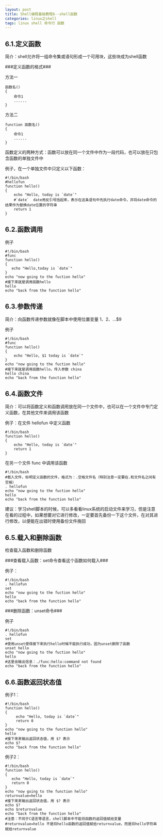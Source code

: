 ```yaml
---
layout: post
title: Shell编程基础教程6--shell函数 
categories: linux之shell
tags: linux shell 命令行 函数
---
```



6.1.定义函数
---

简介：shell允许将一组命令集或语句形成一个可用块，这些块成为shell函数

###定义函数的格式###

方法一

    函数名()
    {
        命令1
        ......
    }

方法二

    function 函数名()
    {
        命令1
        ......
    }

函数定义的两种方式：函数可以放在同一个文件中作为一段代码，也可以放在只包含函数的单独文件中

例子，在一个单独文件中只定义以下函数：

    #!/bin/bash
    #hellofun
    function hello()
    {
        echo "Hello, today is `date`"
        #`date`  date用反引号括起来，表示在这条语句中先执行date命令，并将date命令的结果作为替换date位置的字符串
        return 1
    }

6.2.函数调用
---

例子

    #!/bin/bash
    #func
    function hello()
    {
       echo "Hello,today is `date`"
    }
    echo "now going to the fuction hello"
    #接下来就是调用函数hello
    hello
    echo "back from the function hello"

6.3.参数传递
---

简介：向函数传递参数就像在脚本中使用位置变量 $1、$2、...$9

例子

    #!/bin/bash
    #func
    function hello()
    {
        echo "Hello, $1 today is `date`"
    }
    echo "now going to the fuction hello"
    #接下来就是调用函数hello，传入参数 china
    hello china
    echo "back from the function hello"

6.4.函数文件
---

简介：可以将函数定义和函数调用放在同一个文件中，也可以在一个文件中专门定义函数，在其他文件来调用该函数

例子：在文件 hellofun 中定义函数

    #!/bin/bash
    function hello()
    {
        echo "Hello, today is `date`"
        return 1
    }
    
在另一个文件 func 中调用该函数

    #!/bin/bash
    #载入文件，标明定义函数的文件，格式为：.空格文件名（特别注意一定要在.和文件名之间有空格）
    . hellofun
    echo "now going to the fuction hello"
    hello
    echo "back from the function hello"

建议：学习shell脚本的时候，可以多看看linux系统的启动文件来学习，但是注意在看的过程中，如果想要对它进行修改，一定要首先备份一下这个文件，在对其进行修改，以便能在出错时使用备份文件挽回

6.5.载入和删除函数
---

检查载入函数和删除函数

###查看载入函数：set命令查看这个函数如何载入###

例子：

    #!/bin/bash
    . hellofun
    set
    echo "now going to the fuction hello"
    hello
    echo "back from the function hello"

###删除函数：unset命令###

例子

    #!/bin/bash
    . hellofun
    set
    #使用unset使得接下来执行hello时候不能执行成功，因为unset删除了函数
    unset hello
    echo "now going to the fuction hello"
    hello
    #这里会输出信息：./func:hello:command not found
    echo "back from the function hello"


6.6.函数返回状态值
---

例子1：

    #!/bin/bash
    function hello()
    {
         echo "Hello, today is `date`"
         return 0
    }
    echo "now going to the function hello"
    hello
    #接下来来输出返回状态值，用 $? 表示
    echo $?
    echo "back from the function hello"

例子2：

    #!/bin/bash
    function hello()
    {
       echo "Hello, today is `date`"
       return 0
    }
    echo "now going to the function hello"
    returnvalue=hello
    #接下来来输出返回状态值，用 $? 表示
    echo $?
    echo $returnvalue
    echo "back from the function hello"
    #注意：不同于C语言等语言，shell脚本中不能将函数的返回值赋给变量
    #returnvalue=hello 不是将hello函数的返回值赋给returnvalue，而是将hello字符串赋给returnvalue

 